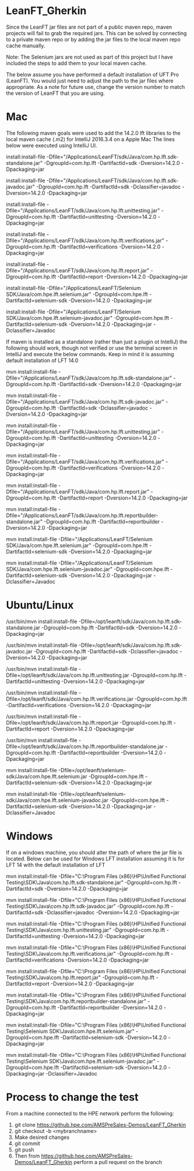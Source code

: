 # LeanFT_Gherkin
Since the LeanFT jar files are not part of a public maven repo, maven projects will fail to grab the required jars.  This can be solved by connecting to a private maven repo or by adding the jar files to the local maven repo cache manually.

Note: The Selenium jars are not used as part of this project but I have included the steps to add them to your local maven cache.

The below assume you have performed a default installation of UFT Pro (LeanFT).  You would just need to adjust the path to the jar files where appropriate.  As a note for future use, change the version number to match the version of LeanFT that you are using.

# Mac
The following maven goals were used to add the 14.2.0 lft libraries to the local maven cache (.m2) for IntelliJ 2016.3.4 on a Apple Mac
The lines below were executed using IntelliJ UI.

install:install-file -Dfile="/Applications/LeanFT/sdk/Java/com.hp.lft.sdk-standalone.jar" -DgroupId=com.hp.lft -DartifactId=sdk -Dversion=14.2.0 -Dpackaging=jar

install:install-file -Dfile="/Applications/LeanFT/sdk/Java/com.hp.lft.sdk-javadoc.jar" -DgroupId=com.hp.lft -DartifactId=sdk -Dclassifier=javadoc -Dversion=14.2.0 -Dpackaging=jar

install:install-file -Dfile="/Applications/LeanFT/sdk/Java/com.hp.lft.unittesting.jar" -DgroupId=com.hp.lft -DartifactId=unittesting -Dversion=14.2.0 -Dpackaging=jar

install:install-file -Dfile="/Applications/LeanFT/sdk/Java/com.hp.lft.verifications.jar" -DgroupId=com.hp.lft -DartifactId=verifications -Dversion=14.2.0 -Dpackaging=jar

install:install-file -Dfile="/Applications/LeanFT/sdk/Java/com.hp.lft.report.jar" -DgroupId=com.hp.lft -DartifactId=report -Dversion=14.2.0 -Dpackaging=jar

install:install-file -Dfile="/Applications/LeanFT/Selenium SDK/Java/com.hpe.lft.selenium.jar" -DgroupId=com.hpe.lft -DartifactId=selenium-sdk -Dversion=14.2.0 -Dpackaging=jar

install:install-file -Dfile="/Applications/LeanFT/Selenium SDK/Java/com.hpe.lft.selenium-javadoc.jar" -DgroupId=com.hpe.lft -DartifactId=selenium-sdk -Dversion=14.2.0 -Dpackaging=jar -Dclassifier=Javadoc

If maven is installed as a standalone (rather than just a plugin ot IntelliJ) the following should work, though not verified *or* use the terminal screen in IntelliJ and execute the below commands.  Keep in mind it is assuming default installation of LFT 14.0

mvn install:install-file -Dfile="/Applications/LeanFT/sdk/Java/com.hp.lft.sdk-standalone.jar" -DgroupId=com.hp.lft -DartifactId=sdk -Dversion=14.2.0 -Dpackaging=jar

mvn install:install-file -Dfile="/Applications/LeanFT/sdk/Java/com.hp.lft.sdk-javadoc.jar" -DgroupId=com.hp.lft -DartifactId=sdk -Dclassifier=javadoc -Dversion=14.2.0 -Dpackaging=jar

mvn install:install-file -Dfile="/Applications/LeanFT/sdk/Java/com.hp.lft.unittesting.jar" -DgroupId=com.hp.lft -DartifactId=unittesting -Dversion=14.2.0 -Dpackaging=jar

mvn install:install-file -Dfile="/Applications/LeanFT/sdk/Java/com.hp.lft.verifications.jar" -DgroupId=com.hp.lft -DartifactId=verifications -Dversion=14.2.0 -Dpackaging=jar

mvn install:install-file -Dfile="/Applications/LeanFT/sdk/Java/com.hp.lft.report.jar" -DgroupId=com.hp.lft -DartifactId=report -Dversion=14.2.0 -Dpackaging=jar

mvn install:install-file -Dfile="/Applications/LeanFT/sdk/Java/com.hp.lft.reportbuilder-standalone.jar" -DgroupId=com.hp.lft -DartifactId=reportbuilder -Dversion=14.2.0 -Dpackaging=jar

mvn install:install-file -Dfile="/Applications/LeanFT/Selenium SDK/Java/com.hpe.lft.selenium.jar" -DgroupId=com.hpe.lft -DartifactId=selenium-sdk -Dversion=14.2.0 -Dpackaging=jar

mvn install:install-file -Dfile="/Applications/LeanFT/Selenium SDK/Java/com.hpe.lft.selenium-javadoc.jar" -DgroupId=com.hpe.lft -DartifactId=selenium-sdk -Dversion=14.2.0 -Dpackaging=jar -Dclassifier=Javadoc


# Ubuntu/Linux
/usr/bin/mvn install:install-file -Dfile=/opt/leanft/sdk/Java/com.hp.lft.sdk-standalone.jar -DgroupId=com.hp.lft -DartifactId=sdk -Dversion=14.2.0 -Dpackaging=jar

/usr/bin/mvn install:install-file -Dfile=/opt/leanft/sdk/Java/com.hp.lft.sdk-javadoc.jar -DgroupId=com.hp.lft -DartifactId=sdk -Dclassifier=javadoc -Dversion=14.2.0 -Dpackaging=jar

/usr/bin/mvn install:install-file -Dfile=/opt/leanft/sdk/Java/com.hp.lft.unittesting.jar -DgroupId=com.hp.lft -DartifactId=unittesting -Dversion=14.2.0 -Dpackaging=jar

/usr/bin/mvn install:install-file -Dfile=/opt/leanft/sdk/Java/com.hp.lft.verifications.jar -DgroupId=com.hp.lft -DartifactId=verifications -Dversion=14.2.0 -Dpackaging=jar

/usr/bin/mvn install:install-file -Dfile=/opt/leanft/sdk/Java/com.hp.lft.report.jar -DgroupId=com.hp.lft -DartifactId=report -Dversion=14.2.0 -Dpackaging=jar

/usr/bin/mvn install:install-file -Dfile=/opt/leanft/sdk/Java/com.hp.lft.reportbuilder-standalone.jar -DgroupId=com.hp.lft -DartifactId=reportbuilder -Dversion=14.2.0 -Dpackaging=jar

mvn install:install-file -Dfile=/opt/leanft/selenium-sdk/Java/com.hpe.lft.selenium.jar -DgroupId=com.hpe.lft -DartifactId=selenium-sdk -Dversion=14.2.0 -Dpackaging=jar

mvn install:install-file -Dfile=/opt/leanft/selenium-sdk/Java/com.hpe.lft.selenium-javadoc.jar -DgroupId=com.hpe.lft -DartifactId=selenium-sdk -Dversion=14.2.0 -Dpackaging=jar -Dclassifier=Javadoc

# Windows
If on a windows machine, you should alter the path of where the jar file is located.
Below can be used for Windows LFT installation assuming it is for LFT 14 with the default installation of LFT

mvn install:install-file -Dfile="C:\Program Files (x86)\HP\Unified Functional Testing\SDK\Java\com.hp.lft.sdk-standalone.jar" -DgroupId=com.hp.lft -DartifactId=sdk -Dversion=14.2.0 -Dpackaging=jar

mvn install:install-file -Dfile="C:\Program Files (x86)\HP\Unified Functional Testing\SDK\Java\com.hp.lft.sdk-javadoc.jar" -DgroupId=com.hp.lft -DartifactId=sdk -Dclassifier=javadoc -Dversion=14.2.0 -Dpackaging=jar

mvn install:install-file -Dfile="C:\Program Files (x86)\HP\Unified Functional Testing\SDK\Java\com.hp.lft.unittesting.jar" -DgroupId=com.hp.lft -DartifactId=unittesting -Dversion=14.2.0 -Dpackaging=jar

mvn install:install-file -Dfile="C:\Program Files (x86)\HP\Unified Functional Testing\SDK\Java\com.hp.lft.verifications.jar" -DgroupId=com.hp.lft -DartifactId=verifications -Dversion=14.2.0 -Dpackaging=jar

mvn install:install-file -Dfile="C:\Program Files (x86)\HP\Unified Functional Testing\SDK\Java\com.hp.lft.report.jar" -DgroupId=com.hp.lft -DartifactId=report -Dversion=14.2.0 -Dpackaging=jar

mvn install:install-file -Dfile="C:\Program Files (x86)\HP\Unified Functional Testing\SDK\Java\com.hp.lft.reportbuilder-standalone.jar" -DgroupId=com.hp.lft -DartifactId=reportbuilder -Dversion=14.2.0 -Dpackaging=jar

mvn install:install-file -Dfile="C:\Program Files (x86)\HP\Unified Functional Testing\Selenium SDK\Java\com.hpe.lft.selenium.jar" -DgroupId=com.hpe.lft -DartifactId=selenium-sdk -Dversion=14.2.0 -Dpackaging=jar

mvn install:install-file -Dfile="C:\Program Files (x86)\HP\Unified Functional Testing\Selenium SDK\Java\com.hpe.lft.selenium-javadoc.jar" -DgroupId=com.hpe.lft -DartifactId=selenium-sdk -Dversion=14.2.0 -Dpackaging=jar -Dclassifier=Javadoc

# Process to change the test

From a machine connected to the HPE network perform the following:

1. git clone https://github.hpe.com/AMSPreSales-Demos/LeanFT_Gherkin
1. git checkout -b \<mybranchname\>
1. Make desired changes
1. git commit
1. git push
1. Then from https://github.hpe.com/AMSPreSales-Demos/LeanFT_Gherkin perform a pull request on the branch
